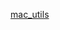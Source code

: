 [mac_utils](https://raw.githubusercontent.com/azohra/strapped/master/straps/mac_utils/latest/README.md ":include")
